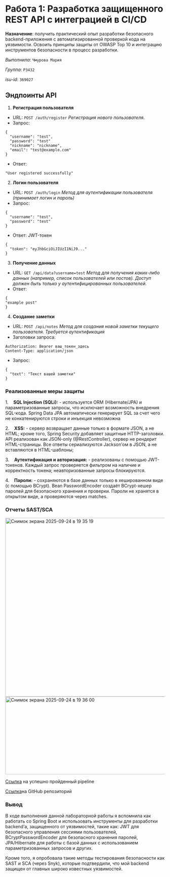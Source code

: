 # Работа 1: Разработка защищенного REST API с интеграцией в CI/CD

**Назначение**: получить практический опыт разработки безопасного backend-приложения с автоматизированной проверкой кода на уязвимости. Освоить принципы защиты от OWASP Top 10 и интеграцию инструментов безопасности в процесс разработки.

*Выполнила*: `Чмурова Мария`

*Группа*: `P3432`

*isu-id*: `369027`

## Эндпоинты API

1. **Регистрация пользователя**
- URL:  `POST /auth/register`
  *Регистрация нового пользователя*.
- Запрос:
```
{
  "username": "test",
  "password": "test"
  "nickname": "nickname",
  "email": "test@example.com"
}
```
- Ответ:
```
"User registered successfully"
```

2. **Логин пользователя**
- URL: `POST /auth/login`
  *Метод для аутентификации пользователя (принимает логин и пароль)*
- Запрос:
```
{
  "username": "test",
  "password": "test"
}
```
- Ответ: JWT-токен
```
{
  "token": "eyJhbGciOiJIUzI1NiJ9..."
}
```

3. **Получение данных**
- URL: `GET /api/data?username=test`
  *Метод для получения каких-либо данных (например, список пользователей или постов). Доступ должен быть только у аутентифицированных пользователей.*
- Ответ:
```
{
"example post"
}
```

4. **Создание заметки**
- URL: `POST /api/notes`
  *Метод для создания новой заметки текущего пользователя. Требуется аутентификация*
- Заголовки запроса:
```
Authorization: Bearer ваш_токен_здесь
Content-Type: application/json
```
- Запрос:
```
{
  "text": "Текст вашей заметки"
}
```

### Реализованные меры защиты

1.    **SQL Injection (SQLi):**
	- используется ORM (Hibernate/JPA) и параметризованные запросы, что исключает возможность внедрения SQL-кода. Spring Data JPA автоматически генерирует SQL за счет чего не конкатенируются строки и инъекция невозможна

2.    **XSS:**
	- сервер возвращает данные только в формате JSON, а не HTML; кроме того, Spring Security добавляет защитные HTTP-заголовки. API реализован как JSON-only (@RestController), сервер не рендерит HTML-страницы. Все ответы сериализуются Jackson’ом в JSON, а не вставляются в HTML-шаблоны;

3.    **Аутентификация и авторизация:**
	- реализованы с помощью JWT-токенов. Каждый запрос проверяется фильтром на наличие и корректность токена; неавторизованные запросы блокируются.

4.    **Пароли:**
	- сохраняются в базе данных только в хешированном виде (с помощью BCrypt). Bean PasswordEncoder создаёт BCrypt-хешер паролей для безопасного хранения и проверки. Пароли не хранятся в открытом виде, а проверяются через matches.

### Отчеты SAST/SCA

<img width="727" height="563" alt="Снимок экрана 2025-09-24 в 19 35 19" src="https://github.com/user-attachments/assets/ebe2bc4e-c2db-454b-ae5a-6ebd619662a7" />

<img width="617" height="245" alt="Снимок экрана 2025-09-24 в 19 36 00" src="https://github.com/user-attachments/assets/11232775-3dca-47d0-8f85-84e28d4383f3" />

[Ссылка](https://github.com/kkettch/information-security-semester-7/actions/runs/17979456301/job/51141314225#logs) на успешно пройденный pipeline

[Ссылка](https://github.com/kkettch/information-security-semester-7)на GitHub репозиторий

### Вывод

В ходе выполнения данной лабораторной работы я вспомнила как работать со Spring Boot и использовать инструменты для разработки backend’а, защищенного от уязвимостей, такие как: JWT для безопасного управления сессиями пользователей, BCryptPasswordEncoder для безопасного хранения паролей, JPA/Hibernate для работы с базой данных с использованием параметризованных запросов и других.

Кроме того, я опробовала такие методы тестирования безопасности как SAST и SCA (через Snyk), которые подтвердили, что мой backend защищен от главных широко известных уязвимостей.
```

